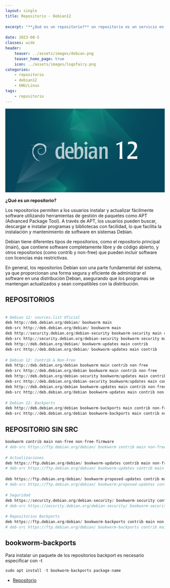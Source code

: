 ```yaml
---
layout: single
title: Repositorio - Debian12 

excerpt: "**¿Qué es un repositorio?** un repositorio es un servicio en línea o un servidor que contiene un conjunto organizado de paquetes de software listos para ser instalados y utilizados en sistemas GNU/Linux. Estos repositorios contienen software, bibliotecas, controladores y otros componentes esenciales para el funcionamiento y la ampliación de un sistema operativo GNU/Linux."

date: 2023-08-5
classes: wide
header:
    teaser: ../assets/images/debian.png
    teaser_home_page: true
    icon: ../assets/images/logofairy.png
categories:
    - repositorio
    - debian12
    - GNU/Linux
tags:  
    - repositorio
---
```

![](../assets/images/debian/debian-12f.jpg)

**¿Qué es un repositorio?**

Los repositorios permiten a los usuarios instalar y actualizar fácilmente software utilizando herramientas de gestión de paquetes como APT (Advanced Package Tool). A través de APT, los usuarios pueden buscar, descargar e instalar programas y bibliotecas con facilidad, lo que facilita la instalación y mantenimiento de software en sistemas Debian.

Debian tiene diferentes tipos de repositorios, como el repositorio principal (main), que contiene software completamente libre y de código abierto, y otros repositorios (como contrib y non-free) que pueden incluir software con licencias más restrictivas.

En general, los repositorios Debian son una parte fundamental del sistema, ya que proporcionan una forma segura y eficiente de administrar el software en una distribución Debian, asegurando que los programas se mantengan actualizados y sean compatibles con la distribución.


## REPOSITORIOS


```python

# Debian 12: sources.list Oficial
deb http://deb.debian.org/debian/ bookworm main
deb-src http://deb.debian.org/debian/ bookworm main
deb http://security.debian.org/debian-security bookworm-security main contrib
deb-src http://security.debian.org/debian-security bookworm-security main contrib
deb http://deb.debian.org/debian/ bookworm-updates main contrib
deb-src http://deb.debian.org/debian/ bookworm-updates main contrib

# Debian 12: Contrib & Non-Free
deb http://deb.debian.org/debian bookworm main contrib non-free
deb-src http://deb.debian.org/debian bookworm main contrib non-free
deb http://deb.debian.org/debian-security bookworm/updates main contrib non-free
deb-src http://deb.debian.org/debian-security bookworm/updates main contrib non-free
deb http://deb.debian.org/debian bookworm-updates main contrib non-free
deb-src http://deb.debian.org/debian bookworm-updates main contrib non-free

# Debian 12: Backports
deb http://deb.debian.org/debian bookworm-backports main contrib non-free
deb-src http://deb.debian.org/debian bookworm-backports main contrib non-free

```

## REPOSITORIO SIN SRC


```python
bookworm contrib main non-free non-free-firmware
# deb-src https://ftp.debian.org/debian/ bookworm contrib main non-free non-free-firmware

# Actualizaciones
deb https://ftp.debian.org/debian/ bookworm-updates contrib main non-free non-free-firmware
# deb-src https://ftp.debian.org/debian/ bookworm-updates contrib main non-free non-free-firmware

deb https://ftp.debian.org/debian/ bookworm-proposed-updates contrib main non-free non-free-firmware
# deb-src https://ftp.debian.org/debian/ bookworm-proposed-updates contrib main non-free non-free-firmware

# Seguridad
deb https://security.debian.org/debian-security/ bookworm-security contrib main non-free non-free-firmware
# deb-src https://security.debian.org/debian-security/ bookworm-security contrib main non-free non-free-firmware

# Repositorios Backports
deb https://ftp.debian.org/debian/ bookworm-backports contrib main non-free non-free-firmware
# deb-src https://ftp.debian.org/debian/ bookworm-backports contrib main non-free non-free-firmware

```

## bookworm-backports

 Para instalar un paquete de los repositorios backport es necesario especificar con -t

```python
sudo apt install -t bookworm-backports package-name

```
- [Repositorio](https://wiki.debian.org/es/SourcesList)

 
